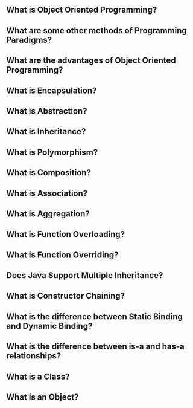 ## What is Object Oriented Programming?

## What are some other methods of Programming Paradigms?

## What are the advantages of Object Oriented Programming?

## What is Encapsulation?

## What is Abstraction?

## What is Inheritance?

## What is Polymorphism?

## What is Composition?

## What is Association?

## What is Aggregation?

## What is Function Overloading?

## What is Function Overriding?

## Does Java Support Multiple Inheritance? 

## What is Constructor Chaining? 

## What is the difference between Static Binding and Dynamic Binding?

## What is the difference between is-a and has-a relationships?

## What is a Class?

## What is an Object?

